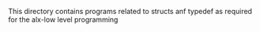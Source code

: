 This directory contains programs related to structs anf typedef as required for the alx-low level programming
